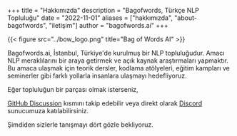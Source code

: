 +++
title = "Hakkımızda"
description = "Bagofwords, Türkçe NLP Topluluğu"
date = "2022-11-01"
aliases = ["hakkımızda", "about-bagofwords", "iletişim"]
author = "bagofwords.ai"
+++

{{< figure src="../bow_logo.png" title="Bag of Words AI" >}}

Bagofwords.ai, İstanbul, Türkiye'de kurulmuş bir NLP topluluğudur. Amacı NLP meraklılarını bir araya getirmek ve açık kaynak araştırmaları yapmaktır. Bu amaca ulaşmak için teorik dersler, kodlama atölyeleri, eğitim kampları ve seminerler gibi farklı yollarla insanlara ulaşmayı hedefliyoruz.

Eğer topluluğun bir parçası olmak isterseniz,

[GitHub Discussion](https://github.com/BagofWordsai/bagofwordsai.github.io/discussions) kısmını takip edebilir veya direkt olarak [Discord](https://discord.gg/fURbQYqhpW) sunucumuza katılabilirsiniz.

Şimdiden sizlerle tanışmayı dört gözle bekliyoruz.